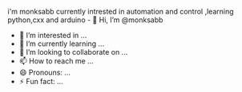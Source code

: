 i'm monksabb currently intrested in automation and control ,learning python,cxx and arduino - 👋 Hi, I’m @monksabb
- 👀 I’m interested in ...
- 🌱 I’m currently learning ...
- 💞️ I’m looking to collaborate on ...
- 📫 How to reach me ...
- 😄 Pronouns: ...
- ⚡ Fun fact: ...

<!---
monksabb/monksabb is a ✨ special ✨ repository because its `README.md` (this file) appears on your GitHub profile.
You can click the Preview link to take a look at your changes.
--->
